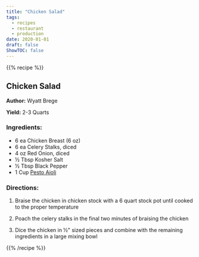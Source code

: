 ```yaml
---
title: "Chicken Salad"
tags:
  - recipes
  - restaurant
  - production
date: 2020-01-01 
draft: false
ShowTOC: false
---
```


{{% recipe %}}

## Chicken Salad

**Author:** Wyatt Brege

**Yield:** 2-3 Quarts

### Ingredients:

- 6 ea Chicken Breast (6 oz)
- 6 ea Celery Stalks, diced
- 4 oz Red Onion, diced
- ½ Tbsp Kosher Salt
- ½ Tbsp Black Pepper
- 1 Cup [Pesto Aioli](/recipes/pro/pesto-aioli/)

### Directions:

1.  Braise the chicken in chicken stock with a 6 quart stock pot until
    cooked to the proper temperature

2.  Poach the celery stalks in the final two minutes of braising the
    chicken

3.  Dice the chicken in ½" sized pieces and combine with the remaining
    ingredients in a large mixing bowl



{{% /recipe %}}
